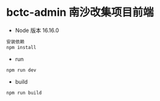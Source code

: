 # bctc-admin   南沙改集项目前端


- Node 版本 16.16.0 


```bash
安装依赖
npm install
```

- run

```bash
npm run dev
```

- build

```bash
npm run build
```
